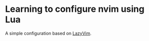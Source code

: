 # Learning to configure nvim using Lua

A simple configuration based on [LazyVim](https://github.com/LazyVim/LazyVim).
